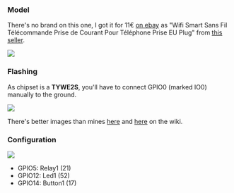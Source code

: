 ### Model

There's no brand on this one, I got it for 11€ [on ebay](https://www.ebay.fr/itm/Wifi-Smart-Sans-Fil-T%C3%A9l%C3%A9commande-Prise-de-Courant-Pour-T%C3%A9l%C3%A9phone-Prise-EU-Plug/142667844951?ssPageName=STRK%3AMEBIDX%3AIT&_trksid=p2057872.m2749.l2649) as "Wifi Smart Sans Fil Télécommande Prise de Courant Pour Téléphone Prise EU Plug" from [this seller](https://www.ebay.fr/usr/voguelife-house?_trksid=p2047675.l2559).

![](https://i.imgur.com/dIrIP0J.jpg)

### Flashing
As chipset is a **TYWE2S**, you'll have to connect GPIO0 (marked IO0) manually to the ground. 

![](https://i.imgur.com/GZkFNWQ.jpg)

There's better images than mines [here](CE-Smart-Home---LA-WF3-Wifi-Plug.md) and [here](4CH-Wifi-Socket-with-USB-Charger-SA-P402A.md) on the wiki.

### Configuration

![](https://i.imgur.com/IuTxGMe.png)

- GPIO5: Relay1 (21)
- GPIO12: Led1 (52)
- GPIO14: Button1 (17)
